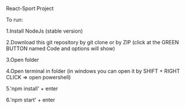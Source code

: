 React-Sport Project

To run:

1.Install NodeJs (stable version)

2.Download this git repository by git clone or by ZIP (click at the GREEN BUTTON named Code and options will show)

3.Open folder

4.Open terminal in folder (in windows you can open it by SHIFT + RIGHT CLICK => open powershell)

5.'npm install' + enter

6.'npm start' + enter
